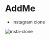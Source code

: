 # AddMe
-  Instagram clone

![insta-clone](https://user-images.githubusercontent.com/64772544/134375632-14ea17a6-47e7-4c38-9440-50339f8ae516.png)
